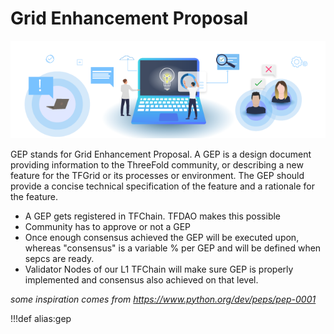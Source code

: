 # Grid Enhancement Proposal

![](img/gep.png)

GEP stands for Grid Enhancement Proposal. A GEP is a design document providing information to the ThreeFold community, or describing a new feature for the TFGrid or its processes or environment. The GEP should provide a concise technical specification of the feature and a rationale for the feature.

- A GEP gets registered in TFChain. TFDAO makes this possible
- Community has to approve or not a GEP
- Once enough consensus achieved the GEP will be executed upon, whereas "consensus" is a variable % per GEP and will be defined when sepcs are ready.
- Validator Nodes of our L1 TFChain will make sure GEP is properly implemented and consensus also achieved on that level. 

*some inspiration comes from https://www.python.org/dev/peps/pep-0001*

!!!def alias:gep
